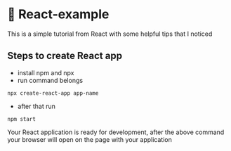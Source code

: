 # 🚀 React-example

This is a simple tutorial from React with some helpful tips that I noticed

<h2>Steps to create React app</h2>

- install npm and npx 
- run command belongs
```shell
npx create-react-app app-name
```

- after that run 
```shell
npm start
```

Your React application is ready for development, after the above command your browser will open on the page with your application 
